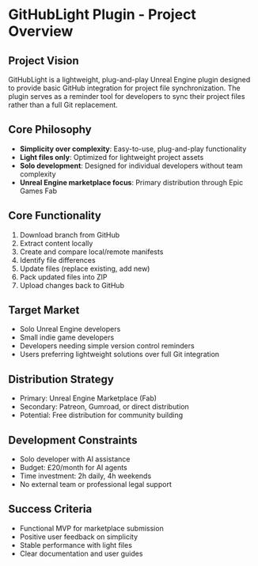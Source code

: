 # GitHubLight Plugin - Project Overview

## Project Vision
GitHubLight is a lightweight, plug-and-play Unreal Engine plugin designed to provide basic GitHub integration for project file synchronization. The plugin serves as a reminder tool for developers to sync their project files rather than a full Git replacement.

## Core Philosophy
- **Simplicity over complexity**: Easy-to-use, plug-and-play functionality
- **Light files only**: Optimized for lightweight project assets
- **Solo development**: Designed for individual developers without team complexity
- **Unreal Engine marketplace focus**: Primary distribution through Epic Games Fab

## Core Functionality
1. Download branch from GitHub
2. Extract content locally
3. Create and compare local/remote manifests
4. Identify file differences
5. Update files (replace existing, add new)
6. Pack updated files into ZIP
7. Upload changes back to GitHub

## Target Market
- Solo Unreal Engine developers
- Small indie game developers
- Developers needing simple version control reminders
- Users preferring lightweight solutions over full Git integration

## Distribution Strategy
- Primary: Unreal Engine Marketplace (Fab)
- Secondary: Patreon, Gumroad, or direct distribution
- Potential: Free distribution for community building

## Development Constraints
- Solo developer with AI assistance
- Budget: £20/month for AI agents
- Time investment: 2h daily, 4h weekends
- No external team or professional legal support

## Success Criteria
- Functional MVP for marketplace submission
- Positive user feedback on simplicity
- Stable performance with light files
- Clear documentation and user guides
